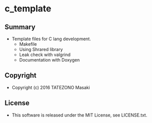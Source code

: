 c_template
==========

Summary
-------
 * Template files for C lang development.
   * Makefile
   * Using Shrared library
   * Leak check with valgrind
   * Documentation with Doxygen


Copyright
---------
 * Copyright (c) 2016 TATEZONO Masaki


License
-------
 * This software is released under the MIT License, see LICENSE.txt.
